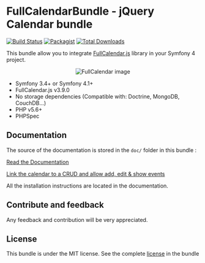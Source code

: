 FullCalendarBundle - jQuery Calendar bundle
==================

[![Build Status](https://travis-ci.org/toiba/FullCalendarBundle.svg)](https://travis-ci.org/toiba/FullCalendarBundle)
[![Packagist](https://poser.pugx.org/toiba/fullcalendar-bundle/version)](https://packagist.org/packages/toiba/fullcalendar-bundle)
[![Total Downloads](https://poser.pugx.org/toiba/fullcalendar-bundle/downloads)](https://packagist.org/packages/toiba/fullcalendar-bundle)

This bundle allow you to integrate [FullCalendar.js](http://fullcalendar.io/) library in your Symfony 4 project.

<p align="center">
  <img src="https://user-images.githubusercontent.com/10502887/43464490-8499d962-94db-11e8-8455-f688c2e7ad1d.png" alt="FullCalendar image">
</div>

* Symfony 3.4+ or Symfony 4.1+
* FullCalendar.js v3.9.0
* No storage dependencies (Compatible with: Doctrine, MongoDB, CouchDB...)
* PHP v5.6+
* PHPSpec

Documentation
-------------

The source of the documentation is stored in the `doc/` folder in this bundle :

[Read the Documentation](doc/index.md)

[Link the calendar to a CRUD and allow add, edit & show events](doc/doctrine-crud.md)

All the installation instructions are located in the documentation.


Contribute and feedback
-----------------------

Any feedback and contribution will be very appreciated.

License
-------

This bundle is under the MIT license. See the complete [license](LICENSE) in the bundle
